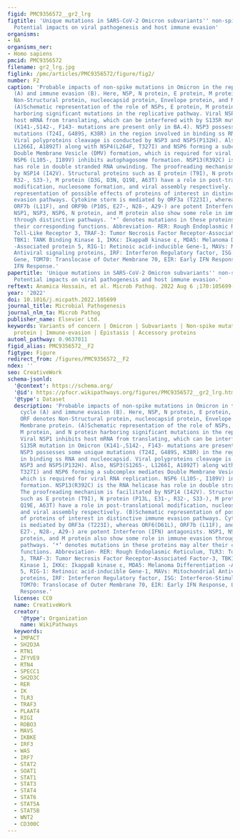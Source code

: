 ```yaml
---
figid: PMC9356572__gr2_lrg
figtitle: 'Unique mutations in SARS-CoV-2 Omicron subvariants'' non-spike proteins:
  Potential impacts on viral pathogenesis and host immune evasion'
organisms:
- NA
organisms_ner:
- Homo sapiens
pmcid: PMC9356572
filename: gr2_lrg.jpg
figlink: /pmc/articles/PMC9356572/figure/fig2/
number: F2
caption: 'Probable impacts of non-spike mutations in Omicron in the replication cycle
  (A) and immune evasion (B). Here, NSP, N protein, E protein, M protein, ORF denotes
  Non-Structural protein, nucleocapsid protein, Envelope protein, and Membrane protein.
  (A)Schematic representation of the role of NSPs, E protein, M protein, and N protein
  harboring significant mutations in the replicative pathway. Viral NSP1 inhibits
  host mRNA from translating, which can be interfered with by S135R mutation in Omicron
  (K141-,S142-, F143- mutations are present only in BA.4). NSP3 possesses some unique
  mutations (T24I, G489S, K38R) in the region involved in binding ss RNA and nucleocapsid.
  Viral polyproteins cleavage is conducted by NSP3 and NSP5(P132H). Also, NSP3(S1265-,
  L1266I, A1892T) along with NSP4(L264F, T327I) and NSP6 forming a subcomplex mediates
  Double Membrane Vesicle (DMV) formation, which is required for viral RNA replication.
  NSP6 (L105-, I189V) inhibits autophagosome formation. NSP13(R392C) is the RNA helicase
  has role in double stranded RNA unwinding. The proofreading mechanism is facilitated
  by NSP14 (I42V). Structural proteins such as E protein (T9I), N protein (P13L, E31-,
  R32-, S33-), M protein (D3G, D3N, Q19E, A63T) have a role in post-translational
  modification, nucleosome formation, and viral assembly respectively. (B)Schematic
  representation of possible effects of proteins of interest in distinctive immune
  evasion pathways. Cytokine storm is mediated by ORF3a (T223I), whereas ORF6(D61L),
  ORF7b (L11F), and ORF9b (P10S, E27-, N28-, A29-) are potent Interferon (IFN) antagonists.
  NSP1, NSP3, NSP6, N protein, and M protein also show some role in immune evasion
  through distinctive pathways. ‘*’ denotes mutations in these proteins may alter
  their corresponding functions. Abbreviation- RER: Rough Endoplasmic Reticulum, TLR3:
  Toll-Like Receptor 3, TRAF-3: Tumor Necrosis Factor Receptor-Associated Factor-3,
  TBK1: TANK Binding Kinase 1, IKKε: IkappaB kinase ε, MDA5: Melanoma Differentiation
  -Associated protein 5, RIG-1: Retinoic acid-inducible Gene-1, MAVs: Mitochondrial
  Antiviral signaling proteins, IRF: Interferon Regulatory factor, ISG: Interferon-Stimulated
  Gene, TOM70: Translocase of Outer Membrane 70, EIR: Early IFN Response, LIR: Late
  IFN Response.'
papertitle: 'Unique mutations in SARS-CoV-2 Omicron subvariants'' non-spike proteins:
  Potential impacts on viral pathogenesis and host immune evasion.'
reftext: Anamica Hossain, et al. Microb Pathog. 2022 Aug 6 ;170:105699-105699.
year: '2022'
doi: 10.1016/j.micpath.2022.105699
journal_title: Microbial Pathogenesis
journal_nlm_ta: Microb Pathog
publisher_name: Elsevier Ltd.
keywords: Variants of concern | Omicron | Subvariants | Non-spike mutations | Non-structural
  protein | Immune-evasion | Epistasis | Accessory proteins
automl_pathway: 0.9637011
figid_alias: PMC9356572__F2
figtype: Figure
redirect_from: /figures/PMC9356572__F2
ndex: ''
seo: CreativeWork
schema-jsonld:
  '@context': https://schema.org/
  '@id': https://pfocr.wikipathways.org/figures/PMC9356572__gr2_lrg.html
  '@type': Dataset
  description: 'Probable impacts of non-spike mutations in Omicron in the replication
    cycle (A) and immune evasion (B). Here, NSP, N protein, E protein, M protein,
    ORF denotes Non-Structural protein, nucleocapsid protein, Envelope protein, and
    Membrane protein. (A)Schematic representation of the role of NSPs, E protein,
    M protein, and N protein harboring significant mutations in the replicative pathway.
    Viral NSP1 inhibits host mRNA from translating, which can be interfered with by
    S135R mutation in Omicron (K141-,S142-, F143- mutations are present only in BA.4).
    NSP3 possesses some unique mutations (T24I, G489S, K38R) in the region involved
    in binding ss RNA and nucleocapsid. Viral polyproteins cleavage is conducted by
    NSP3 and NSP5(P132H). Also, NSP3(S1265-, L1266I, A1892T) along with NSP4(L264F,
    T327I) and NSP6 forming a subcomplex mediates Double Membrane Vesicle (DMV) formation,
    which is required for viral RNA replication. NSP6 (L105-, I189V) inhibits autophagosome
    formation. NSP13(R392C) is the RNA helicase has role in double stranded RNA unwinding.
    The proofreading mechanism is facilitated by NSP14 (I42V). Structural proteins
    such as E protein (T9I), N protein (P13L, E31-, R32-, S33-), M protein (D3G, D3N,
    Q19E, A63T) have a role in post-translational modification, nucleosome formation,
    and viral assembly respectively. (B)Schematic representation of possible effects
    of proteins of interest in distinctive immune evasion pathways. Cytokine storm
    is mediated by ORF3a (T223I), whereas ORF6(D61L), ORF7b (L11F), and ORF9b (P10S,
    E27-, N28-, A29-) are potent Interferon (IFN) antagonists. NSP1, NSP3, NSP6, N
    protein, and M protein also show some role in immune evasion through distinctive
    pathways. ‘*’ denotes mutations in these proteins may alter their corresponding
    functions. Abbreviation- RER: Rough Endoplasmic Reticulum, TLR3: Toll-Like Receptor
    3, TRAF-3: Tumor Necrosis Factor Receptor-Associated Factor-3, TBK1: TANK Binding
    Kinase 1, IKKε: IkappaB kinase ε, MDA5: Melanoma Differentiation -Associated protein
    5, RIG-1: Retinoic acid-inducible Gene-1, MAVs: Mitochondrial Antiviral signaling
    proteins, IRF: Interferon Regulatory factor, ISG: Interferon-Stimulated Gene,
    TOM70: Translocase of Outer Membrane 70, EIR: Early IFN Response, LIR: Late IFN
    Response.'
  license: CC0
  name: CreativeWork
  creator:
    '@type': Organization
    name: WikiPathways
  keywords:
  - IMPACT
  - SH2D3A
  - RTN1
  - ZFYVE9
  - RTN4
  - SPECC1
  - SH2D3C
  - RER
  - IK
  - TLR3
  - TRAF3
  - PLAAT4
  - RIGI
  - ROBO3
  - MAVS
  - IKBKE
  - IRF3
  - WAS
  - IRF7
  - STAT2
  - SOAT1
  - STAT1
  - STAT3
  - STAT4
  - STAT6
  - STAT5A
  - STAT5B
  - WNT2
  - CD300C
---
```

